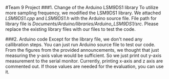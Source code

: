 #Team 9 Project
###1. Change of the Arduino LSM9DS1 library
To utilize more sampling frequency, we modified the LSM9DS1 library. 
We attached _LSM9DS1.cpp_ and _LSM9DS1.h_ with the Arduino source file.
File path for library file is *Documents/Arduino/libraries/Arduino_LSM9DS1/src*. 
Please replace the existing library files with our files to test the code.

###2. Arduino code
Except for the library file, we don't need any callibration steps.
You can just run Arduino source file to test our code.
From the figures from the provided announcements, we thought that just measuring the y-axis value would be sufficient.
So we just print out y-axis measurement to the serial monitor. 
Currently, printing x-axis and z axis are commented out.
If those values are needed for the evaluation, you can use it.